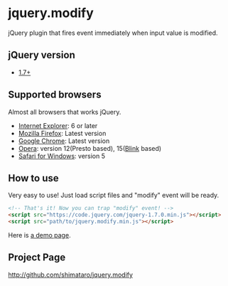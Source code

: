 jquery.modify
======

jQuery plugin that fires event immediately when input value is modified.

## jQuery version

* [1.7+](http://code.jquery.com/jquery-1.7.js)

## Supported browsers

Almost all browsers that works jQuery.

* [Internet Explorer](http://windows.microsoft.com/en-us/internet-explorer/download-ie): 6 or later
* [Mozilla Firefox](http://www.mozilla.com/firefox/): Latest version
* [Google Chrome](http://www.google.com/chrome/): Latest version
* [Opera](http://www.opera.com/): version 12(Presto based), 15([Blink](http://www.chromium.org/blink) based)
* [Safari for Windows](http://support.apple.com/kb/DL1531): version 5

## How to use

Very easy to use!
Just load script files and "modify" event will be ready.

```html
<!-- That's it! Now you can trap "modify" event! -->
<script src="https://code.jquery.com/jquery-1.7.0.min.js"></script>
<script src="path/to/jquery.modify.min.js"></script>
```

Here is [a demo page](https://rawgit.com/shimataro/jquery.modify/master/demo.html).

## Project Page

http://github.com/shimataro/jquery.modify
